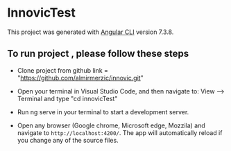 # InnovicTest

This project was generated with [Angular CLI](https://github.com/angular/angular-cli) version 7.3.8.

## To run project , please follow these steps

* Clone project from github link = "https://github.com/almirmerzic/innovic.git" 

* Open your terminal in Visual Studio Code, and then navigate to:  View --> Terminal 
  and type "cd innovicTest"  

* Run ng serve in your terminal to start a development server.

* Open any browser (Google chrome, Microsoft edge, Mozzila) and navigate to `http://localhost:4200/`. The app      will automatically reload if you change any of the source files.

  